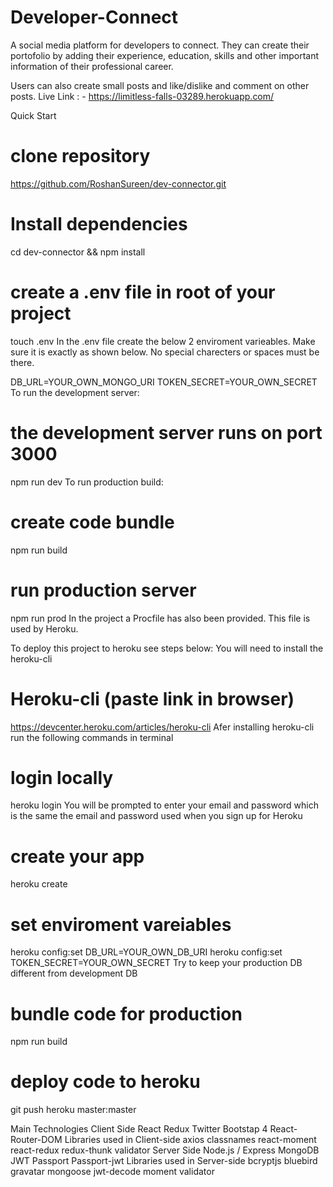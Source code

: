 # Developer-Connect
A social media platform for developers to connect. They can create their portofolio by adding their experience, education, skills and other important information of their professional career.

Users can also create small posts and like/dislike and comment on other posts.
Live Link : - https://limitless-falls-03289.herokuapp.com/



Quick Start
# clone repository
https://github.com/RoshanSureen/dev-connector.git

# Install dependencies
cd dev-connector && npm install

# create a .env file in root of your project
touch .env
In the .env file create the below 2 enviroment varieables. Make sure it is exactly as shown below. No special charecters or spaces must be there.

DB_URL=YOUR_OWN_MONGO_URI
TOKEN_SECRET=YOUR_OWN_SECRET
To run the development server:

# the development server runs on port 3000
npm run dev
To run production build:

# create code bundle
npm run build

# run production server
npm run prod
In the project a Procfile has also been provided. This file is used by Heroku.

To deploy this project to heroku see steps below:
You will need to install the heroku-cli

# Heroku-cli (paste link in browser)
https://devcenter.heroku.com/articles/heroku-cli
Afer installing heroku-cli run the following commands in terminal

# login locally
heroku login
You will be prompted to enter your email and password which is the same the email and password used when you sign up for Heroku

# create your app
heroku create

# set enviroment vareiables
heroku config:set DB_URL=YOUR_OWN_DB_URI
heroku config:set TOKEN_SECRET=YOUR_OWN_SECRET
Try to keep your production DB different from development DB

# bundle code for production
npm run build

# deploy code to heroku
git push heroku master:master

Main Technologies
Client Side
 React
 Redux
 Twitter Bootstap 4
 React-Router-DOM
Libraries used in Client-side
 axios
 classnames
 react-moment
 react-redux
 redux-thunk
 validator
Server Side
 Node.js / Express
 MongoDB
 JWT
 Passport
 Passport-jwt
Libraries used in Server-side
 bcryptjs
 bluebird
 gravatar
 mongoose
 jwt-decode
 moment
 validator
